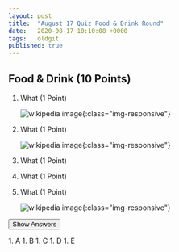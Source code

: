 ```yaml
---
layout: post
title:  "August 17 Quiz Food & Drink Round"
date:   2020-08-17 10:10:08 +0000
tags:   oldgit
published: true
---
```


## Food & Drink (10 Points)

 1. What (1 Point)

    ![wikipedia image](https://upload.wikimedia.org/wikipedia/commons/9/97/DEU_VW-Currywurst_klein_Pfanne_MSZ110102.jpg){:class="img-responsive"}

 1. What (1 Point)

    ![wikipedia image](https://upload.wikimedia.org/wikipedia/commons/d/dd/Pectin.jpg){:class="img-responsive"}

 1. What (1 Point)
 1. What (1 Point)
 1. What (1 Point)

    ![wikipedia image](https://upload.wikimedia.org/wikipedia/commons/7/72/Whisky_tasting_glass.jpg){:class="img-responsive"}

<!-- markdownlint-disable -->
<button class="answer-button">Show Answers</button>
<div class="hide" markdown="1">
<!-- markdownlint-restore -->
1. A
1. B
1. C
1. D
1. E
<!-- markdownlint-disable -->
</div>
<!-- markdownlint-restore -->
